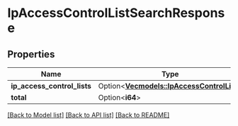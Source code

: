 # IpAccessControlListSearchResponse

## Properties

Name | Type | Description | Notes
------------ | ------------- | ------------- | -------------
**ip_access_control_lists** | Option<[**Vec<models::IpAccessControlList>**](IPAccessControlList.md)> |  | [optional]
**total** | Option<**i64**> |  | [optional]

[[Back to Model list]](../README.md#documentation-for-models) [[Back to API list]](../README.md#documentation-for-api-endpoints) [[Back to README]](../README.md)


